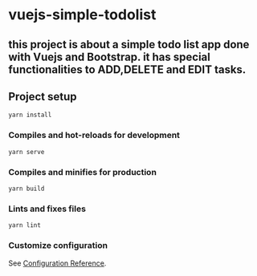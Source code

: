 # vuejs-simple-todolist
## this project is about a simple todo list app done with Vuejs and Bootstrap. it has special functionalities to ADD,DELETE and EDIT tasks. 

## Project setup
```
yarn install
```

### Compiles and hot-reloads for development
```
yarn serve
```

### Compiles and minifies for production
```
yarn build
```

### Lints and fixes files
```
yarn lint
```

### Customize configuration
See [Configuration Reference](https://cli.vuejs.org/config/).
